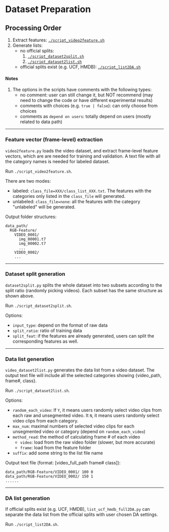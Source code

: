 # Dataset Preparation

## Processing Order
1. Extract features:
[`./script_video2feature.sh`](#feature-vector-frame-level-extraction)
2. Generate lists:
    * no official splits:
        1. [`./script_dataset2split.sh`](#dataset-split-generation)
        2. [`./script_dataset2list.sh`](#data-list-generation)
    * official splits exist (e.g. UCF, HMDB): [`./script_list2DA.sh`](#da-list-generation)

#### Notes
1. The options in the scripts have comments with the following types:
    * no comment: user can still change it, but NOT recommend (may need to change the code or have different experimental results)
    * comments with choices (e.g. `true | false`): can only choose from choices
    * comments as `depend on users`: totally depend on users (mostly related to data path)

---
### Feature vector (frame-level) extraction
`video2feature.py` loads the video dataset, and extract frame-level feature vectors, which are are needed for training and validation. A text file with all the category names is needed for labeled dataset.

Run `./script_video2feature.sh`.

There are two modes:
* labeled: `class_file=XXX/class_list_XXX.txt`. The features with the categories only listed in the `class_file` will generated.
* unlabeled: `class_file=none`: all the features with the category "unlabeled" will be generated.

Output folder structures:
```
data_path/
  RGB-Feature/
    VIDEO_0001/
      img_00001.t7
      img_00002.t7
      ...
    VIDEO_0002/
    ...
```

---
### Dataset split generation
`dataset2split.py` splits the whole dataset into two subsets according to the split ratio (randomly picking videos). Each subset has the same structure as shown above.

Run `./script_dataset2split.sh`.

Options:
* `input_type`: depend on the format of raw data
* `split_ratio`: ratio of training data
* `split_feat`: if the features are already generated, users can split the corresponding features as well.


---
### Data list generation
`video_dataset2list.py` generates the data list from a video dataset. The output text file will include all the selected categories showing {video_path, frame#, class}.

Run `./script_dataset2list.sh`.

Options:
* `random_each_video`: If `Y`, it means users randomly select video clips from each raw and unsegmented video. It `N`, it means users randomly select video clips from each category.
* `max_num`: maximal numbers of selected video clips for each unsegmented video or category (depend on `random_each_video`)
* `method_read`: the method of calculating frame # of each video
  * `video`: load from the raw video folder (slower, but more accurate)
  * `frame`: load from the feature folder
* `suffix`: add some string to the list file name

Output text file (format: [video_full_path frame# class]):
```
data_path/RGB-Feature/VIDEO_0001/ 100 0
data_path/RGB-Feature/VIDEO_0002/ 150 1
......
```

---
### DA list generation
If official splits exist (e.g. UCF, HMDB), `list_ucf_hmdb_full2DA.py` can separate the data list from the official splits with user chosen DA settings.

Run `./script_list2DA.sh`.
